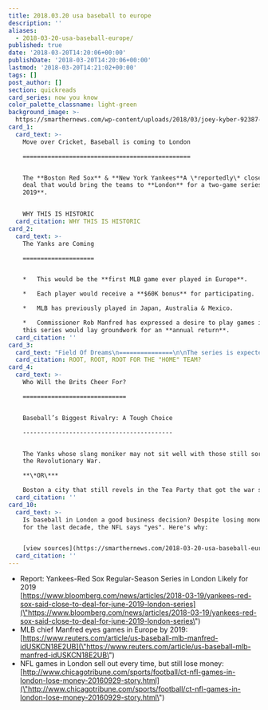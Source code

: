```yaml
---
title: 2018.03.20 usa baseball to europe
description: ''
aliases:
  - 2018-03-20-usa-baseball-europe/
published: true
date: '2018-03-20T14:20:06+00:00'
publishDate: '2018-03-20T14:20:06+00:00'
lastmod: '2018-03-20T14:21:02+00:00'
tags: []
post_author: []
section: quickreads
card_series: now you know
color_palette_classname: light-green
background_image: >-
  https://smarthernews.com/wp-content/uploads/2018/03/joey-kyber-92387-unsplash-scaled.jpg
card_1:
  card_text: >-
    Move over Cricket, Baseball is coming to London

    ===============================================


    The **Boston Red Sox** & **New York Yankees**A \*reportedly\* close to a
    deal that would bring the teams to **London** for a two-game series **in
    2019**.


    WHY THIS IS HISTORIC
  card_citation: WHY THIS IS HISTORIC
card_2:
  card_text: >-
    The Yanks are Coming

    ====================


    *   This would be the **first MLB game ever played in Europe**.

    *   Each player would receive a **$60K bonus** for participating.

    *   MLB has previously played in Japan, Australia & Mexico.

    *   Commissioner Rob Manfred has expressed a desire to play games in London,
    this series would lay groundwork for an **annual return**.
  card_citation: ''
card_3:
  card_text: "Field Of Dreams\n===============\n\nThe series is expected to take place at Londona\x19s Olympic Park.\n\nThe MLB did host a Home Run Derby last year in Londona\x19s Hyde Park.\n\nROOT, ROOT, ROOT FOR THE \"HOME\" TEAM?"
  card_citation: ROOT, ROOT, ROOT FOR THE "HOME" TEAM?
card_4:
  card_text: >-
    Who Will the Brits Cheer For?

    =============================


    Baseball’s Biggest Rivalry: A Tough Choice

    ------------------------------------------


    The Yanks whose slang moniker may not sit well with those still sore over
    the Revolutionary War.  

    **\*OR\***  

    Boston a city that still revels in the Tea Party that got the war started.
  card_citation: ''
card_10:
  card_text: >-
    Is baseball in London a good business decision? Despite losing money there
    for the last decade, the NFL says "yes". Here's why:


    [view sources](https://smarthernews.com/2018-03-20-usa-baseball-europe/)
  card_citation: ''
---
```

*   Report: Yankees-Red Sox Regular-Season Series in London Likely for 2019  
    [https://www.bloomberg.com/news/articles/2018-03-19/yankees-red-sox-said-close-to-deal-for-june-2019-london-series](\"https://www.bloomberg.com/news/articles/2018-03-19/yankees-red-sox-said-close-to-deal-for-june-2019-london-series\")
*   MLB chief Manfred eyes games in Europe by 2019: [https://www.reuters.com/article/us-baseball-mlb-manfred-idUSKCN18E2UB](\"https://www.reuters.com/article/us-baseball-mlb-manfred-idUSKCN18E2UB\")
*   NFL games in London sell out every time, but still lose money: [http://www.chicagotribune.com/sports/football/ct-nfl-games-in-london-lose-money-20160929-story.html](\"http://www.chicagotribune.com/sports/football/ct-nfl-games-in-london-lose-money-20160929-story.html\")